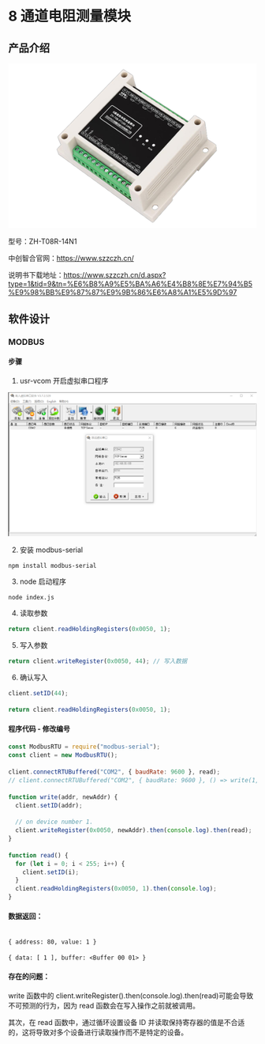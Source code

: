 # 8 通道电阻测量模块

## 产品介绍

![alt text](./img/ZH-T08R-14N1.png)

型号：ZH-T08R-14N1

中创智合官网：<https://www.szzczh.cn/>

说明书下载地址：<https://www.szzczh.cn/d.aspx?type=1&tid=9&tn=%E6%B8%A9%E5%BA%A6%E4%B8%8E%E7%94%B5%E9%98%BB%E9%87%87%E9%9B%86%E6%A8%A1%E5%9D%97>

## 软件设计

### MODBUS

#### 步骤

1. usr-vcom 开启虚拟串口程序

![alt text](./img/user-vcom.png)

2. 安装 modbus-serial

```
npm install modbus-serial
```

3. node 启动程序

```
node index.js
```

4. 读取参数

```js
return client.readHoldingRegisters(0x0050, 1);
```

5. 写入参数

```js
return client.writeRegister(0x0050, 44); // 写入数据
```

6. 确认写入

```js
client.setID(44);

return client.readHoldingRegisters(0x0050, 1);
```

#### 程序代码 - 修改编号

```js
const ModbusRTU = require("modbus-serial");
const client = new ModbusRTU();

client.connectRTUBuffered("COM2", { baudRate: 9600 }, read);
// client.connectRTUBuffered("COM2", { baudRate: 9600 }, () => write(1, 22));

function write(addr, newAddr) {
  client.setID(addr);

  // on device number 1.
  client.writeRegister(0x0050, newAddr).then(console.log).then(read);
}

function read() {
  for (let i = 0; i < 255; i++) {
    client.setID(i);
  }
  client.readHoldingRegisters(0x0050, 1).then(console.log);
}
```

#### 数据返回：

```

{ address: 80, value: 1 }

{ data: [ 1 ], buffer: <Buffer 00 01> }
```

#### 存在的问题：

write 函数中的 client.writeRegister().then(console.log).then(read)可能会导致不可预测的行为，因为 read 函数会在写入操作之前就被调用。

其次，在 read 函数中，通过循环设置设备 ID 并读取保持寄存器的值是不合适的，这将导致对多个设备进行读取操作而不是特定的设备。
